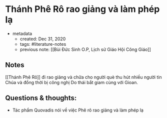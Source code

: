 # Thánh Phê Rô rao giảng và làm phép lạ

- metadata
	- created: Dec 31, 2020
	- tags: #literature-notes 
	- previous note: [[Bùi Đức Sinh O.P, Lịch sử Giáo Hội Công Giáo]]

## Notes
[[Thánh Phê Rô]] đi rao giảng và chữa cho người què thu hút nhiều người tin Chúa và đồng thời bị công nghị Do thái bắt giam cùng với Gioan.

## Questions & thoughts:
- Tác phẩm Quovadis nói về việc Phê rô rao giảng và làm phép lạ

